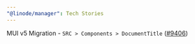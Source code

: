 ```yaml
---
"@linode/manager": Tech Stories
---
```


MUI v5 Migration - `SRC > Components > DocumentTitle` ([#9406](https://github.com/linode/manager/pull/9406))
